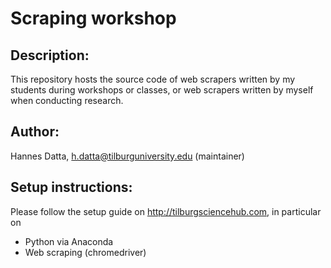 # Scraping workshop

## Description:

This repository hosts the source code of web scrapers 
written by my students during workshops or classes, 
or web scrapers written by myself when conducting
research.

## Author:

Hannes Datta, h.datta@tilburguniversity.edu (maintainer)

## Setup instructions:

Please follow the setup guide on http://tilburgsciencehub.com,
in particular on 

- Python via Anaconda
- Web scraping (chromedriver)

